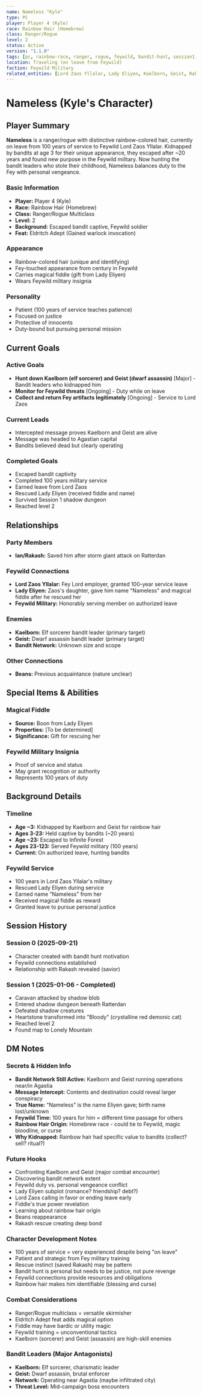 ```yaml
---
name: Nameless "Kyle"
type: PC
player: Player 4 (Kyle)
race: Rainbow Hair (Homebrew)
class: Ranger/Rogue
level: 2
status: Active
version: "1.1.0"
tags: [pc, rainbow-race, ranger, rogue, feywild, bandit-hunt, session1, eldritch-adept]
location: Traveling (on leave from Feywild)
faction: Feywild Military
related_entities: [Lord Zaos Yllalar, Lady Eliyen, Kaelborn, Geist, Rakash, Beans]
---
```


# Nameless (Kyle's Character)

## Player Summary

**Nameless** is a ranger/rogue with distinctive rainbow-colored hair, currently on leave from 100 years of service to Feywild Lord Zaos Yllalar. Kidnapped by bandits at age 3 for their unique appearance, they escaped after ~20 years and found new purpose in the Feywild military. Now hunting the bandit leaders who stole their childhood, Nameless balances duty to the Fey with personal vengeance.

### Basic Information
- **Player:** Player 4 (Kyle)
- **Race:** Rainbow Hair (Homebrew)
- **Class:** Ranger/Rogue Multiclass
- **Level:** 2
- **Background:** Escaped bandit captive, Feywild soldier
- **Feat:** Eldritch Adept (Gained warlock invocation)

### Appearance
- Rainbow-colored hair (unique and identifying)
- Fey-touched appearance from century in Feywild
- Carries magical fiddle (gift from Lady Eliyen)
- Wears Feywild military insignia

### Personality
- Patient (100 years of service teaches patience)
- Focused on justice
- Protective of innocents
- Duty-bound but pursuing personal mission

## Current Goals

### Active Goals
- **Hunt down Kaelborn (elf sorcerer) and Geist (dwarf assassin)** [Major] - Bandit leaders who kidnapped him
- **Monitor for Feywild threats** [Ongoing] - Duty while on leave
- **Collect and return Fey artifacts legitimately** [Ongoing] - Service to Lord Zaos

### Current Leads
- Intercepted message proves Kaelborn and Geist are alive
- Message was headed to Agastian capital
- Bandits believed dead but clearly operating

### Completed Goals
- Escaped bandit captivity
- Completed 100 years military service
- Earned leave from Lord Zaos
- Rescued Lady Eliyen (received fiddle and name)
- Survived Session 1 shadow dungeon
- Reached level 2

## Relationships

### Party Members
- **Ian/Rakash:** Saved him after storm giant attack on Ratterdan

### Feywild Connections
- **Lord Zaos Yllalar:** Fey Lord employer, granted 100-year service leave
- **Lady Eliyen:** Zaos's daughter, gave him name "Nameless" and magical fiddle after he rescued her
- **Feywild Military:** Honorably serving member on authorized leave

### Enemies
- **Kaelborn:** Elf sorcerer bandit leader (primary target)
- **Geist:** Dwarf assassin bandit leader (primary target)
- **Bandit Network:** Unknown size and scope

### Other Connections
- **Beans:** Previous acquaintance (nature unclear)

## Special Items & Abilities

### Magical Fiddle
- **Source:** Boon from Lady Eliyen
- **Properties:** [To be determined]
- **Significance:** Gift for rescuing her

### Feywild Military Insignia
- Proof of service and status
- May grant recognition or authority
- Represents 100 years of duty

## Background Details

### Timeline
- **Age ~3:** Kidnapped by Kaelborn and Geist for rainbow hair
- **Ages 3-23:** Held captive by bandits (~20 years)
- **Age ~23:** Escaped to Infinite Forest
- **Ages 23-123:** Served Feywild military (100 years)
- **Current:** On authorized leave, hunting bandits

### Feywild Service
- 100 years in Lord Zaos Yllalar's military
- Rescued Lady Eliyen during service
- Earned name "Nameless" from her
- Received magical fiddle as reward
- Granted leave to pursue personal justice

## Session History

### Session 0 (2025-09-21)
- Character created with bandit hunt motivation
- Feywild connections established
- Relationship with Rakash revealed (savior)

### Session 1 (2025-01-06 - Completed)
- Caravan attacked by shadow blob
- Entered shadow dungeon beneath Ratterdan
- Defeated shadow creatures
- Heartstone transformed into "Bloody" (crystalline red demonic cat)
- Reached level 2
- Found map to Lonely Mountain

## DM Notes

### Secrets & Hidden Info
- **Bandit Network Still Active:** Kaelborn and Geist running operations near/in Agastia
- **Message Intercept:** Contents and destination could reveal larger conspiracy
- **True Name:** "Nameless" is the name Eliyen gave; birth name lost/unknown
- **Feywild Time:** 100 years for him = different time passage for others
- **Rainbow Hair Origin:** Homebrew race - could tie to Feywild, magic bloodline, or curse
- **Why Kidnapped:** Rainbow hair had specific value to bandits (collect? sell? ritual?)

### Future Hooks
- Confronting Kaelborn and Geist (major combat encounter)
- Discovering bandit network extent
- Feywild duty vs. personal vengeance conflict
- Lady Eliyen subplot (romance? friendship? debt?)
- Lord Zaos calling in favor or ending leave early
- Fiddle's true power revelation
- Learning about rainbow hair origin
- Beans reappearance
- Rakash rescue creating deep bond

### Character Development Notes
- 100 years of service = very experienced despite being "on leave"
- Patient and strategic from Fey military training
- Rescue instinct (saved Rakash) may be pattern
- Bandit hunt is personal but needs to be justice, not pure revenge
- Feywild connections provide resources and obligations
- Rainbow hair makes him identifiable (blessing and curse)

### Combat Considerations
- Ranger/Rogue multiclass = versatile skirmisher
- Eldritch Adept feat adds magical option
- Fiddle may have bardic or utility magic
- Feywild training = unconventional tactics
- Kaelborn (sorcerer) and Geist (assassin) are high-skill enemies

### Bandit Leaders (Major Antagonists)
- **Kaelborn:** Elf sorcerer, charismatic leader
- **Geist:** Dwarf assassin, brutal enforcer
- **Network:** Operating near Agastia (maybe infiltrated city)
- **Threat Level:** Mid-campaign boss encounters
